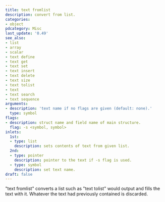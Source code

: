```yaml
---
title: text fromlist
description: convert from list.
categories:
- object
pdcategory: Misc
last_update: '0.49'
see_also:
- list
- array
- scalar
- text define
- text get
- text set
- text insert
- text delete
- text size
- text tolist
- text
- text search
- text sequence
arguments:
- description: 'text name if no flags are given (default: none).'
  type: symbol
flags:
- description: struct name and field name of main structure.
  flag: -s <symbol, symbol>
inlets:
  1st:
  - type: list
    description: sets contents of text from given list.
  2nd:
  - type: pointer
    description: pointer to the text if -s flag is used.
  - type: symbol
    description: set text name.
draft: false
---
```

"text fromlist" converts a list such as "text tolist" would output and fills the text with it. Whatever the text had previously contained is discarded.
